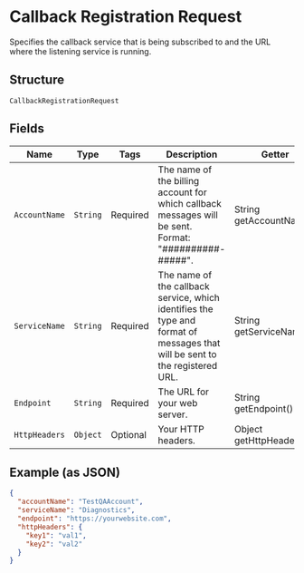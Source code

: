 
# Callback Registration Request

Specifies the callback service that is being subscribed to and the URL where the listening service is running.

## Structure

`CallbackRegistrationRequest`

## Fields

| Name | Type | Tags | Description | Getter | Setter |
|  --- | --- | --- | --- | --- | --- |
| `AccountName` | `String` | Required | The name of the billing account for which callback messages will be sent. Format: "##########-#####". | String getAccountName() | setAccountName(String accountName) |
| `ServiceName` | `String` | Required | The name of the callback service, which identifies the type and format of messages that will be sent to the registered URL. | String getServiceName() | setServiceName(String serviceName) |
| `Endpoint` | `String` | Required | The URL for your web server. | String getEndpoint() | setEndpoint(String endpoint) |
| `HttpHeaders` | `Object` | Optional | Your HTTP headers. | Object getHttpHeaders() | setHttpHeaders(Object httpHeaders) |

## Example (as JSON)

```json
{
  "accountName": "TestQAAccount",
  "serviceName": "Diagnostics",
  "endpoint": "https://yourwebsite.com",
  "httpHeaders": {
    "key1": "val1",
    "key2": "val2"
  }
}
```

